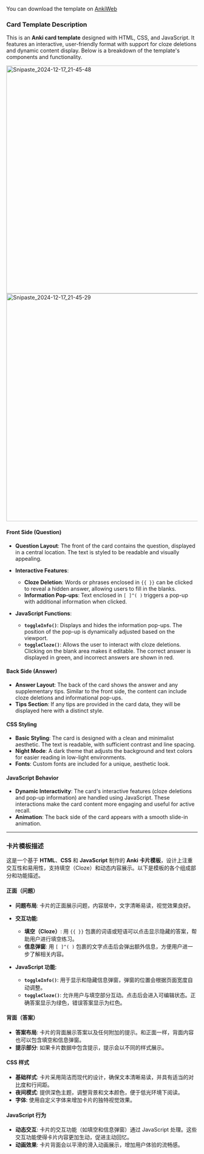 You can download the template on [AnkiWeb](https://ankiweb.net/shared/info/356679663)

### Card Template Description

This is an **Anki card template** designed with HTML, CSS, and JavaScript. It features an interactive, user-friendly format with support for cloze deletions and dynamic content display. Below is a breakdown of the template's components and functionality.

<img width="600" alt="Snipaste_2024-12-17_21-45-48" src="https://github.com/user-attachments/assets/a1968f5a-0901-41db-8352-49b1c825ea85" />

<img width="600" alt="Snipaste_2024-12-17_21-45-29" src="https://github.com/user-attachments/assets/8c7e5617-80b3-4733-a465-ca91e62d512f" />

#### **Front Side (Question)**

- **Question Layout**: The front of the card contains the question, displayed in a central location. The text is styled to be readable and visually appealing.
- **Interactive Features**:
  - **Cloze Deletion**: Words or phrases enclosed in `{{ }}` can be clicked to reveal a hidden answer, allowing users to fill in the blanks.
  - **Information Pop-ups**: Text enclosed in `[ ]^( )` triggers a pop-up with additional information when clicked.
  
- **JavaScript Functions**:
  - **`toggleInfo()`**: Displays and hides the information pop-ups. The position of the pop-up is dynamically adjusted based on the viewport.
  - **`toggleCloze()`**: Allows the user to interact with cloze deletions. Clicking on the blank area makes it editable. The correct answer is displayed in green, and incorrect answers are shown in red.
  
#### **Back Side (Answer)**

- **Answer Layout**: The back of the card shows the answer and any supplementary tips. Similar to the front side, the content can include cloze deletions and informational pop-ups.
- **Tips Section**: If any tips are provided in the card data, they will be displayed here with a distinct style.

#### **CSS Styling**

- **Basic Styling**: The card is designed with a clean and minimalist aesthetic. The text is readable, with sufficient contrast and line spacing.
- **Night Mode**: A dark theme that adjusts the background and text colors for easier reading in low-light environments.
- **Fonts**: Custom fonts are included for a unique, aesthetic look.

#### **JavaScript Behavior**

- **Dynamic Interactivity**: The card's interactive features (cloze deletions and pop-up information) are handled using JavaScript. These interactions make the card content more engaging and useful for active recall.
- **Animation**: The back side of the card appears with a smooth slide-in animation.

---

### 卡片模板描述

这是一个基于 **HTML**、**CSS** 和 **JavaScript** 制作的 **Anki 卡片模板**，设计上注重交互性和易用性，支持填空（Cloze）和动态内容展示。以下是模板的各个组成部分和功能描述。

#### **正面（问题）**

- **问题布局**: 卡片的正面展示问题，内容居中，文字清晰易读，视觉效果良好。
- **交互功能**:
  - **填空（Cloze）**: 用 `{{ }}` 包裹的词语或短语可以点击显示隐藏的答案，帮助用户进行填空练习。
  - **信息弹窗**: 用 `[ ]^( )` 包裹的文字点击后会弹出额外信息，方便用户进一步了解相关内容。
  
- **JavaScript 功能**:
  - **`toggleInfo()`**: 用于显示和隐藏信息弹窗，弹窗的位置会根据页面宽度自动调整。
  - **`toggleCloze()`**: 允许用户与填空部分互动。点击后会进入可编辑状态。正确答案显示为绿色，错误答案显示为红色。
  
#### **背面（答案）**

- **答案布局**: 卡片的背面展示答案以及任何附加的提示。和正面一样，背面内容也可以包含填空和信息弹窗。
- **提示部分**: 如果卡片数据中包含提示，提示会以不同的样式展示。

#### **CSS 样式**

- **基础样式**: 卡片采用简洁而现代的设计，确保文本清晰易读，并具有适当的对比度和行间距。
- **夜间模式**: 提供深色主题，调整背景和文本颜色，便于低光环境下阅读。
- **字体**: 使用自定义字体来增加卡片的独特视觉效果。

#### **JavaScript 行为**

- **动态交互**: 卡片的交互功能（如填空和信息弹窗）通过 JavaScript 处理。这些交互功能使得卡片内容更加生动，促进主动回忆。
- **动画效果**: 卡片背面会以平滑的滑入动画展示，增加用户体验的流畅感。
